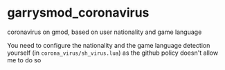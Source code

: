 # garrysmod_coronavirus
coronavirus on gmod, based on user nationality and game language

You need to configure the nationality and the game language detection yourself (in `corona_virus/sh_virus.lua`) as the github policy doesn't allow me to do so
